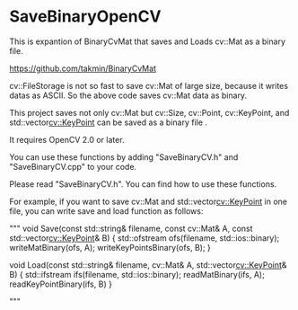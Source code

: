 SaveBinaryOpenCV
===========

This is expantion of BinaryCvMat that saves and Loads cv::Mat as a binary file.

https://github.com/takmin/BinaryCvMat


cv::FileStorage is not so fast to save cv::Mat of large size, because it writes datas as ASCII.
So the above code saves cv::Mat data as binary.


This project saves not only cv::Mat but cv::Size, cv::Point, cv::KeyPoint, and std::vector<cv::KeyPoint> can be saved as a binary file .

It requires OpenCV 2.0 or later.

You can use these functions by adding "SaveBinaryCV.h" and "SaveBinaryCV.cpp" to your code.

Please read "SaveBinaryCV.h".  You can find how to use these functions.

For example, if you want to save cv::Mat and std::vector<cv::KeyPoint> in one file, you can write save and load function as follows:

"""
void Save(const std::string& filename, const cv::Mat& A, const std::vector<cv::KeyPoint>& B)
{
  std::ofstream ofs(filename, std::ios::binary);
  writeMatBinary(ofs, A);
  writeKeyPointsBinary(ofs, B);
}


void Load(const std::string& filename, cv::Mat& A, std::vector<cv::KeyPoint>& B)
{
  std::ifstream ifs(filename, std::ios::binary);
  readMatBinary(ifs, A);
  readKeyPointBinary(ifs, B)
}

"""
